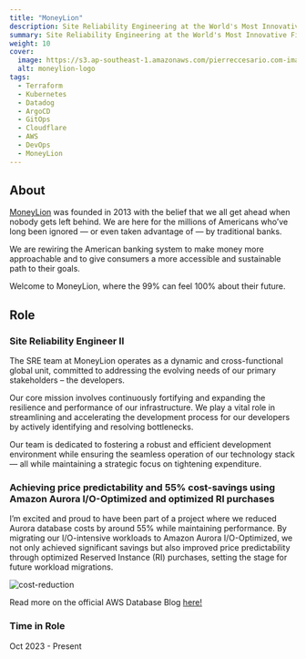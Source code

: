 ```yaml
---
title: "MoneyLion"
description: Site Reliability Engineering at the World's Most Innovative Finance and Technology Company
summary: Site Reliability Engineering at the World's Most Innovative Finance and Technology Company
weight: 10
cover:
  image: https://s3.ap-southeast-1.amazonaws.com/pierreccesario.com-images/experience/moneylion/moneylion-logo.webp
  alt: moneylion-logo
tags:
  - Terraform
  - Kubernetes
  - Datadog
  - ArgoCD
  - GitOps
  - Cloudflare
  - AWS
  - DevOps
  - MoneyLion
---
```


## About

[MoneyLion](https://www.moneylion.com) was founded in 2013 with the belief that we all get ahead when nobody gets left behind.
We are here for the millions of Americans who’ve long been ignored — or even taken advantage of — by traditional banks.

We are rewiring the American banking system to make money more approachable and to give consumers a more accessible and sustainable path to their goals.

Welcome to MoneyLion, where the 99% can feel 100% about their future.

## Role

### Site Reliability Engineer II

The SRE team at MoneyLion operates as a dynamic and cross-functional global unit, committed to addressing the evolving needs of our primary stakeholders – the developers.

Our core mission involves continuously fortifying and expanding the resilience and performance of our infrastructure. We play a vital role in streamlining and accelerating the development process for our developers by actively identifying and resolving bottlenecks.

Our team is dedicated to fostering a robust and efficient development environment while ensuring the seamless operation of our technology stack — all while maintaining a strategic focus on tightening expenditure.

### Achieving price predictability and 55% cost-savings using Amazon Aurora I/O-Optimized and optimized RI purchases

I’m excited and proud to have been part of a project where we reduced Aurora database costs by around 55% while maintaining performance. By migrating our I/O-intensive workloads to Amazon Aurora I/O-Optimized, we not only achieved significant savings but also improved price predictability through optimized Reserved Instance (RI) purchases, setting the stage for future workload migrations.

![cost-reduction](https://d2908q01vomqb2.cloudfront.net/887309d048beef83ad3eabf2a79a64a389ab1c9f/2024/07/02/Figure2.png)

Read more on the official AWS Database Blog [here!](https://aws.amazon.com/blogs/database/how-moneylion-achieved-price-predictability-and-55-cost-savings-using-amazon-aurora-i-o-optimized-and-optimized-ri-purchases/)

### Time in Role

Oct 2023 - Present
